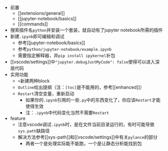 - 前置
  - [[extensions/general]]
  - [[jupyter-notebook/basics]]
  - [[commands]]
- 搜索插件名`python`并安装一个套装，就自动有了jupyter notebook所需的插件
- 新建`.ipynb`即可编辑和调试
  - 参考[[jupyter-notebook/basics]]
  - 参考`python/jupyter-notebook/example.ipynb`
  - 需要指定解释器，并`pip install ipykernel`补包
- [[vscode/settings]]中`"jupyter.debugJustMyCode": false`使得可以进入深层代码
- 实用功能
  - `+`新建两种block
  - `Outline`给出提纲（注：`[toc]`是不能用的，参考[[enhanced]]）
  - `Restart`清空变量，重新启动
    - 如果你的`.ipynb`引用的一些`.py`中的东西变化了，你应该`Restart`才能使得生效
    - 注：`.ipynb`中代码变化当然不需要`Restart`
- feature
  - 注意vscode调试`.ipynb`时，是在文件当前目录运行的，有时可能导致`sys.path`缺路径
  - 解决方法参考[[sys-path]]和[[vscode/settings]]中有关`pylance`的部分
    - 两者一个是处理实际能不能跑，一个是让静态分析能找到包